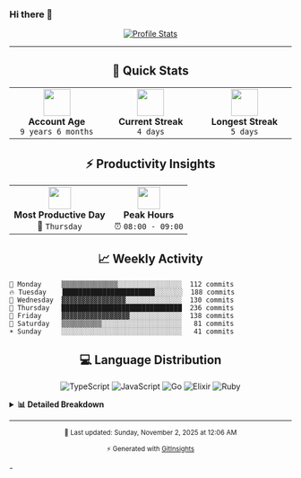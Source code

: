 ### Hi there 👋
<!--START_SECTION:GitInsights-->

<div align="center">

[![Profile Stats](https://img.shields.io/badge/Git-Insights-blueviolet?style=for-the-badge&logo=github)](https://github.com/awcodify/GitInsights)

</div>

---

<div align="center">

## 🎯 Quick Stats

</div>

<table align="center">
<tr>
<td align="center" width="200">
<img src="https://img.icons8.com/fluency/96/000000/resume.png" width="48"/>
<br><strong>Account Age</strong>
<br><code>9 years 6 months</code>
</td>
<td align="center" width="200">
<img src="https://img.icons8.com/fluency/96/000000/fire-element.png" width="48"/>
<br><strong>Current Streak</strong>
<br><code>4 days</code>
</td>
<td align="center" width="200">
<img src="https://img.icons8.com/fluency/96/000000/trophy.png" width="48"/>
<br><strong>Longest Streak</strong>
<br><code>5 days</code>
</td>
</tr>
</table>

<div align="center">

## ⚡ Productivity Insights

</div>

<table align="center">
<tr>
<td align="center">
<img src="https://img.icons8.com/fluency/96/000000/calendar.png" width="40"/>
<br><strong>Most Productive Day</strong>
<br>💚 <code>Thursday</code>
</td>
<td align="center">
<img src="https://img.icons8.com/fluency/96/000000/clock.png" width="40"/>
<br><strong>Peak Hours</strong>
<br>⏰ <code>08:00 - 09:00</code>
</td>
</tr>
</table>

<div align="center">

## 📈 Weekly Activity

</div>

```text
🌙 Monday     ▒▒▒▒▒▒▒▒▒▒▒▒▒▒░░░░░░░░░░░░░░░░  112 commits
🔥 Tuesday    ███████████████████████░░░░░░░  188 commits
💎 Wednesday  ▓▓▓▓▓▓▓▓▓▓▓▓▓▓▓▓░░░░░░░░░░░░░░  130 commits
💚 Thursday   ██████████████████████████████  236 commits
🎉 Friday     ▓▓▓▓▓▓▓▓▓▓▓▓▓▓▓▓▓░░░░░░░░░░░░░  138 commits
🌟 Saturday   ▒▒▒▒▒▒▒▒▒▒░░░░░░░░░░░░░░░░░░░░   81 commits
☀️ Sunday     ░░░░░░░░░░░░░░░░░░░░░░░░░░░░░░   41 commits
```

<div align="center">

## 💻 Language Distribution

</div>

<div align="center">

![TypeScript](https://img.shields.io/badge/TypeScript-48.4%25-blue?style=flat-square&logo=typescript) ![JavaScript](https://img.shields.io/badge/JavaScript-24.8%25-blue?style=flat-square&logo=javascript) ![Go](https://img.shields.io/badge/Go-14.4%25-blue?style=flat-square&logo=go) ![Elixir](https://img.shields.io/badge/Elixir-5.4%25-blue?style=flat-square&logo=elixir) ![Ruby](https://img.shields.io/badge/Ruby-3.0%25-blue?style=flat-square&logo=ruby)

</div>

<details>
<summary><b>📊 Detailed Breakdown</b></summary>

```text
🔷 TypeScript ▓▓▓▓▓▓▓▓▓▓▓▓▓▓▓▓▓▓▓░░░░░░░░░░░░░░░░░░░░░  48.37%
🟨 JavaScript ▓▓▓▓▓▓▓▓▓░░░░░░░░░░░░░░░░░░░░░░░░░░░░░░░  24.79%
🔵 Go         ▒▒▒▒▒░░░░░░░░░░░░░░░░░░░░░░░░░░░░░░░░░░░  14.39%
💧 Elixir     ▒▒░░░░░░░░░░░░░░░░░░░░░░░░░░░░░░░░░░░░░░   5.40%
💎 Ruby       ░░░░░░░░░░░░░░░░░░░░░░░░░░░░░░░░░░░░░░░░   2.97%
🐍 Python     ░░░░░░░░░░░░░░░░░░░░░░░░░░░░░░░░░░░░░░░░   2.73%
🟢 Vim Script ░░░░░░░░░░░░░░░░░░░░░░░░░░░░░░░░░░░░░░░░   0.83%
🐚 Shell      ░░░░░░░░░░░░░░░░░░░░░░░░░░░░░░░░░░░░░░░░   0.24%
💻 Makefile   ░░░░░░░░░░░░░░░░░░░░░░░░░░░░░░░░░░░░░░░░   0.19%
💻 Dockerfile ░░░░░░░░░░░░░░░░░░░░░░░░░░░░░░░░░░░░░░░░   0.06%
💻 Other      ░░░░░░░░░░░░░░░░░░░░░░░░░░░░░░░░░░░░░░░░   0.03%
```

</details>

---

<div align="center">

<sub>📅 Last updated: Sunday, November 2, 2025 at 12:06 AM</sub>

<sub>⚡ Generated with [GitInsights](https://github.com/awcodify/GitInsights)</sub>

</div>

<!--END_SECTION:GitInsights-->-